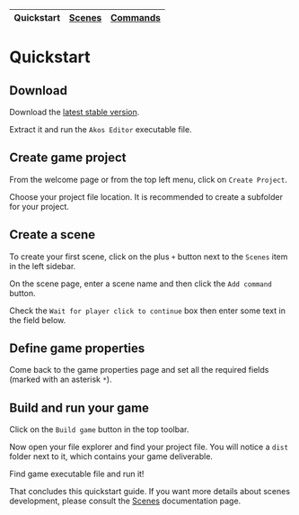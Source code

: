 | Quickstart | [Scenes](scenes.md) | [Commands](commands.md) |
| --- | --- | --- |

# Quickstart

## Download

Download the [latest stable version](https://github.com/grimwred/akos/releases).

Extract it and run the `Akos Editor` executable file.

## Create game project

From the welcome page or from the top left menu, click on `Create Project`.

Choose your project file location. It is recommended to create a subfolder for your project.

## Create a scene

To create your first scene, click on the plus `+` button next to the `Scenes` item in the left sidebar.

On the scene page, enter a scene name and then click the `Add command` button.

Check the `Wait for player click to continue` box then enter some text in the field below.

## Define game properties

Come back to the game properties page and set all the required fields (marked with an asterisk `*`).

## Build and run your game

Click on the `Build game` button in the top toolbar.

Now open your file explorer and find your project file. You will notice a `dist` folder next to it, which contains your game deliverable.

Find game executable file and run it!

That concludes this quickstart guide. If you want more details about scenes development, please consult the [Scenes](scenes.md) documentation page. 
